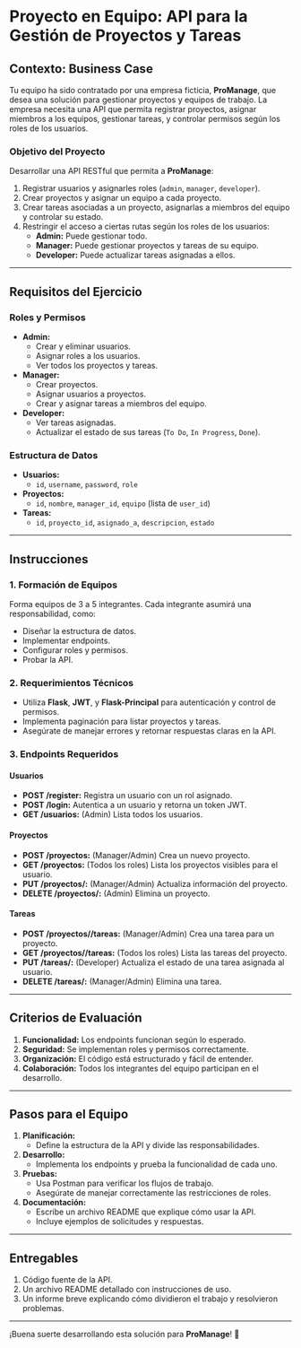 # Proyecto en Equipo: API para la Gestión de Proyectos y Tareas

## **Contexto: Business Case**

Tu equipo ha sido contratado por una empresa ficticia, **ProManage**, que desea una solución para gestionar proyectos y equipos de trabajo. La empresa necesita una API que permita registrar proyectos, asignar miembros a los equipos, gestionar tareas, y controlar permisos según los roles de los usuarios.

### **Objetivo del Proyecto**

Desarrollar una API RESTful que permita a **ProManage**:
1. Registrar usuarios y asignarles roles (`admin`, `manager`, `developer`).
2. Crear proyectos y asignar un equipo a cada proyecto.
3. Crear tareas asociadas a un proyecto, asignarlas a miembros del equipo y controlar su estado.
4. Restringir el acceso a ciertas rutas según los roles de los usuarios:
   - **Admin:** Puede gestionar todo.
   - **Manager:** Puede gestionar proyectos y tareas de su equipo.
   - **Developer:** Puede actualizar tareas asignadas a ellos.

---

## **Requisitos del Ejercicio**

### **Roles y Permisos**
- **Admin:**
  - Crear y eliminar usuarios.
  - Asignar roles a los usuarios.
  - Ver todos los proyectos y tareas.
- **Manager:**
  - Crear proyectos.
  - Asignar usuarios a proyectos.
  - Crear y asignar tareas a miembros del equipo.
- **Developer:**
  - Ver tareas asignadas.
  - Actualizar el estado de sus tareas (`To Do`, `In Progress`, `Done`).

### **Estructura de Datos**
- **Usuarios:**
  - `id`, `username`, `password`, `role`
- **Proyectos:**
  - `id`, `nombre`, `manager_id`, `equipo` (lista de `user_id`)
- **Tareas:**
  - `id`, `proyecto_id`, `asignado_a`, `descripcion`, `estado`

---

## **Instrucciones**

### **1. Formación de Equipos**
Forma equipos de 3 a 5 integrantes. Cada integrante asumirá una responsabilidad, como:
- Diseñar la estructura de datos.
- Implementar endpoints.
- Configurar roles y permisos.
- Probar la API.

### **2. Requerimientos Técnicos**
- Utiliza **Flask**, **JWT**, y **Flask-Principal** para autenticación y control de permisos.
- Implementa paginación para listar proyectos y tareas.
- Asegúrate de manejar errores y retornar respuestas claras en la API.

### **3. Endpoints Requeridos**

#### **Usuarios**
- **POST /register:** Registra un usuario con un rol asignado.
- **POST /login:** Autentica a un usuario y retorna un token JWT.
- **GET /usuarios:** (Admin) Lista todos los usuarios.

#### **Proyectos**
- **POST /proyectos:** (Manager/Admin) Crea un nuevo proyecto.
- **GET /proyectos:** (Todos los roles) Lista los proyectos visibles para el usuario.
- **PUT /proyectos/<id>:** (Manager/Admin) Actualiza información del proyecto.
- **DELETE /proyectos/<id>:** (Admin) Elimina un proyecto.

#### **Tareas**
- **POST /proyectos/<id>/tareas:** (Manager/Admin) Crea una tarea para un proyecto.
- **GET /proyectos/<id>/tareas:** (Todos los roles) Lista las tareas del proyecto.
- **PUT /tareas/<id>:** (Developer) Actualiza el estado de una tarea asignada al usuario.
- **DELETE /tareas/<id>:** (Manager/Admin) Elimina una tarea.

---

## **Criterios de Evaluación**

1. **Funcionalidad:** Los endpoints funcionan según lo esperado.
2. **Seguridad:** Se implementan roles y permisos correctamente.
3. **Organización:** El código está estructurado y fácil de entender.
4. **Colaboración:** Todos los integrantes del equipo participan en el desarrollo.

---

## **Pasos para el Equipo**

1. **Planificación:**
   - Define la estructura de la API y divide las responsabilidades.
2. **Desarrollo:**
   - Implementa los endpoints y prueba la funcionalidad de cada uno.
3. **Pruebas:**
   - Usa Postman para verificar los flujos de trabajo.
   - Asegúrate de manejar correctamente las restricciones de roles.
4. **Documentación:**
   - Escribe un archivo README que explique cómo usar la API.
   - Incluye ejemplos de solicitudes y respuestas.

---

## **Entregables**
1. Código fuente de la API.
2. Un archivo README detallado con instrucciones de uso.
3. Un informe breve explicando cómo dividieron el trabajo y resolvieron problemas.

---

¡Buena suerte desarrollando esta solución para **ProManage**! 🎉
